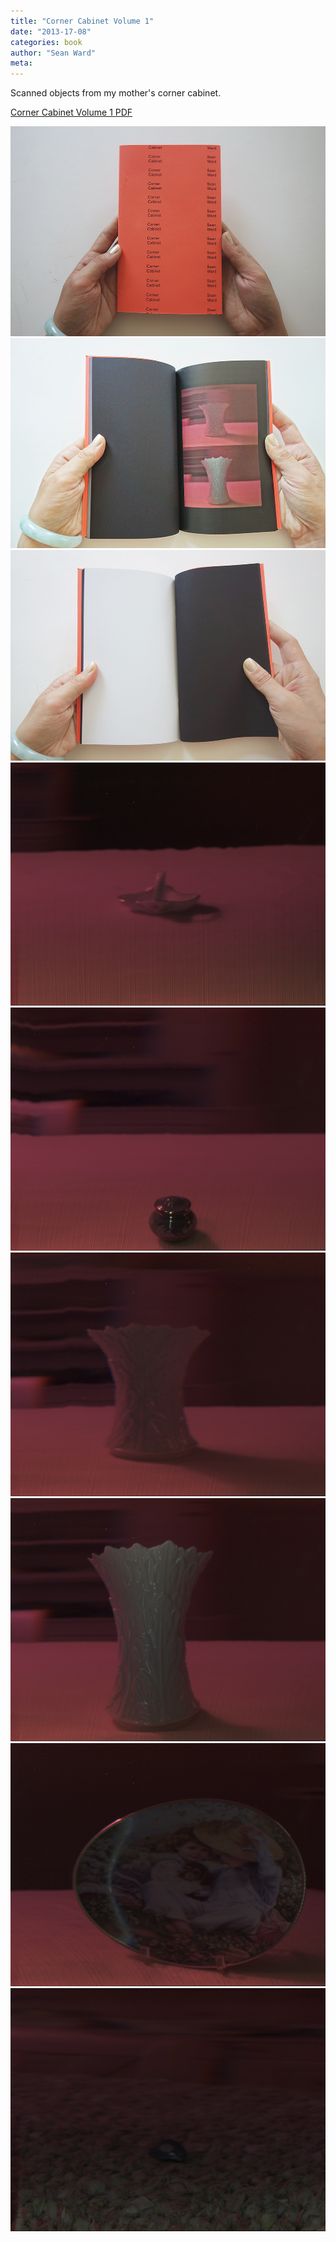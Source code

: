 ```yaml
---
title: "Corner Cabinet Volume 1"
date: "2013-17-08"
categories: book
author: "Sean Ward"
meta:
---
```

Scanned objects from my mother's corner cabinet.

[Corner Cabinet Volume 1 PDF](/documents/CornerCabinet10.pdf)

![](/images/CornerCabinet7.jpg)
![](/images/CornerCabinet8.jpg)
![](/images/CornerCabinet9.jpg)
![](/images/CornerCabinet1.jpg)
![](/images/CornerCabinet2.jpg)
![](/images/CornerCabinet3.jpg)
![](/images/CornerCabinet4.jpg)
![](/images/CornerCabinet5.jpg)
![](/images/CornerCabinet6.jpg)